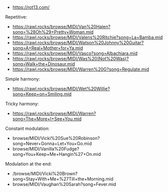

- https://rot13.com/

Repetitive:
- https://rawl.rocks/browse/MIDI/Van%20Halen?song=%28Oh%29+Pretty+Woman.mid
- https://rawl.rocks/browse/MIDI/Valens%20Ritchie?song=La+Bamba.mid
- https://rawl.rocks/browse/MIDI/Watson%20Johnny%20Guitar?song=A+Real+Mother+for+Ya.mid
- https://rawl.rocks/browse/MIDI/Vasco?song=Albachiara.mid
- https://rawl.rocks/browse/MIDI/Was%20(Not%20Was)?song=Walk+the+Dinosaur.mid
- https://rawl.rocks/browse/MIDI/Warren%20G?song=Regulate.mid



Simple harmony:
- https://rawl.rocks/browse/MIDI/Wet%20Willie?song=Keep+on+Smiling.mid

Tricky harmony:
- https://rawl.rocks/browse/MIDI/Warren?song=The+More+I+See+You.mid


Constant modulation:
- browse/MIDI/Vicki%20Sue%20Robinson?song=Never+Gonna+Let+You+Go.mid
- browse/MIDI/Vanilla%20Fudge?song=You+Keep+Me+Hangin%27+On.mid
  
Modulation at the end:
- /browse/MIDI/Vicki%20Brown?song=Stay+With+Me+%27Till+the+Morning.mid
- browse/MIDI/Vaughan%20Sarah?song=Fever.mid
